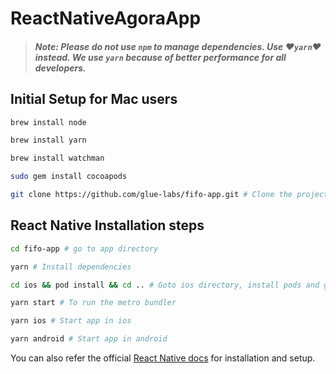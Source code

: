 # ReactNativeAgoraApp

> #### **_Note: Please do not use `npm` to manage dependencies. Use :heart:`yarn`:heart: instead. We use `yarn` because of better performance for all developers._**

## Initial Setup for Mac users

```bash
brew install node

brew install yarn

brew install watchman

sudo gem install cocoapods

git clone https://github.com/glue-labs/fifo-app.git # Clone the project

```

## React Native Installation steps

```bash
cd fifo-app # go to app directory

yarn # Install dependencies

cd ios && pod install && cd .. # Goto ios directory, install pods and go back to main project directory

yarn start # To run the metro bundler

yarn ios # Start app in ios

yarn android # Start app in android

```

You can also refer the official [React Native docs](https://reactnative.dev/docs/environment-setup) for installation and setup.

